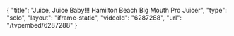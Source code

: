 {
    "title": "Juice, Juice Baby!!! Hamilton Beach Big Mouth Pro Juicer",
    "type": "solo",
    "layout": "iframe-static",
    "videoId": "6287288",
    "url": "\/tvpembed\/6287288"
}